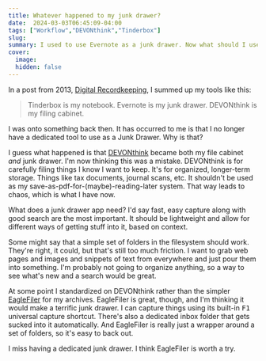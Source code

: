 ```yaml
---
title: Whatever happened to my junk drawer?
date:  2024-03-03T06:45:09-04:00
tags: ["Workflow","DEVONthink","Tinderbox"]
slug: 
summary: I used to use Evernote as a junk drawer. Now what should I use?
cover:
  image: 
  hidden: false
---
```



In a post from 2013, [Digital Recordkeeping](https://archive.baty.net/2013/digital-recordkeeping/), I summed up my tools like this:

> Tinderbox is my notebook. Evernote is my junk drawer. DEVONthink is my filing cabinet.

I was onto something back then. It has occurred to me is that I no longer have a dedicated tool to use as a Junk Drawer. Why is that?

I guess what happened is that [DEVONthink](https://www.devontechnologies.com/apps/devonthink) became both my file cabinet *and* junk drawer. I'm now thinking this was a mistake. DEVONthink is for carefully filing things I know I want to keep. It's for organized, longer-term storage. Things like tax documents, journal scans, etc. It shouldn't be used as my save-as-pdf-for-(maybe)-reading-later system. That way leads to chaos, which is what I have now.

What does a junk drawer app need? I'd say fast, easy capture along with good search are the most important. It should be lightweight and allow for different ways of getting stuff into it, based on context.

Some might say that a simple set of folders in the filesystem should work. They're right, it could, but that's still too much friction. I want to grab web pages and images and snippets of text from everywhere and just pour them into something. I'm probably not going to organize anything, so a way to see what's new and a search would be great.

At some point I standardized on DEVONthink rather than the simpler [EagleFiler](https://c-command.com/eaglefiler/) for my archives. EagleFiler is great, though, and I'm thinking it would make a terrific junk drawer. I can capture things using its built-in <kbd><kbd>F1</kbd></kbd> universal capture shortcut. There's also a dedicated inbox folder that gets sucked into it automatically. And EagleFiler is really just a wrapper around a set of folders, so it's easy to back out.

I miss having a dedicated junk drawer. I think EagleFiler is worth a try.

